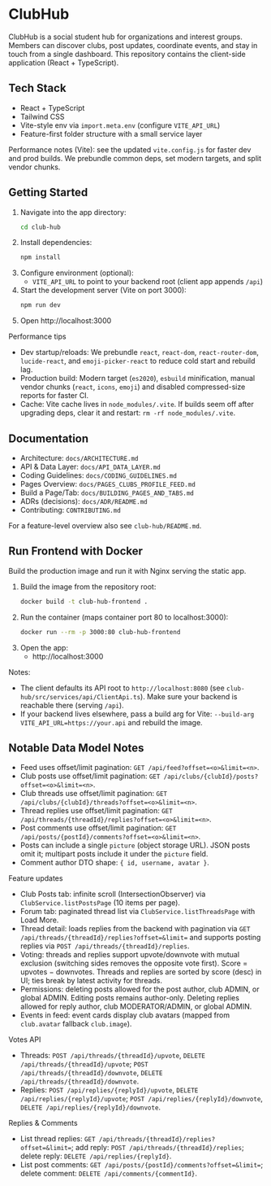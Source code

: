# ClubHub

ClubHub is a social student hub for organizations and interest groups. Members can discover clubs, post updates, coordinate events, and stay in touch from a single dashboard. This repository contains the client-side application (React + TypeScript).

## Tech Stack

- React + TypeScript
- Tailwind CSS
- Vite-style env via `import.meta.env` (configure `VITE_API_URL`)
- Feature-first folder structure with a small service layer
  
Performance notes (Vite): see the updated `vite.config.js` for faster dev and prod builds. We prebundle common deps, set modern targets, and split vendor chunks.

## Getting Started

1. Navigate into the app directory:
   ```bash
   cd club-hub
   ```
2. Install dependencies:
   ```bash
   npm install
   ```
3. Configure environment (optional):
   - `VITE_API_URL` to point to your backend root (client app appends `/api`)
4. Start the development server (Vite on port 3000):
   ```bash
   npm run dev
   ```
5. Open http://localhost:3000

Performance tips
- Dev startup/reloads: We prebundle `react`, `react-dom`, `react-router-dom`, `lucide-react`, and `emoji-picker-react` to reduce cold start and rebuild lag.
- Production build: Modern target (`es2020`), `esbuild` minification, manual vendor chunks (`react`, `icons`, `emoji`) and disabled compressed-size reports for faster CI.
- Cache: Vite cache lives in `node_modules/.vite`. If builds seem off after upgrading deps, clear it and restart: `rm -rf node_modules/.vite`.

## Documentation

- Architecture: `docs/ARCHITECTURE.md`
- API & Data Layer: `docs/API_DATA_LAYER.md`
- Coding Guidelines: `docs/CODING_GUIDELINES.md`
- Pages Overview: `docs/PAGES_CLUBS_PROFILE_FEED.md`
- Build a Page/Tab: `docs/BUILDING_PAGES_AND_TABS.md`
- ADRs (decisions): `docs/ADR/README.md`
- Contributing: `CONTRIBUTING.md`

For a feature-level overview also see `club-hub/README.md`.

## Run Frontend with Docker

Build the production image and run it with Nginx serving the static app.

1. Build the image from the repository root:
   ```bash
   docker build -t club-hub-frontend .
   ```
2. Run the container (maps container port 80 to localhost:3000):
   ```bash
   docker run --rm -p 3000:80 club-hub-frontend
   ```
3. Open the app:
   - http://localhost:3000

Notes:
- The client defaults its API root to `http://localhost:8080` (see `club-hub/src/services/api/ClientApi.ts`). Make sure your backend is reachable there (serving `/api`).
- If your backend lives elsewhere, pass a build arg for Vite: `--build-arg VITE_API_URL=https://your.api` and rebuild the image.

## Notable Data Model Notes

- Feed uses offset/limit pagination: `GET /api/feed?offset=<o>&limit=<n>`.
- Club posts use offset/limit pagination: `GET /api/clubs/{clubId}/posts?offset=<o>&limit=<n>`.
- Club threads use offset/limit pagination: `GET /api/clubs/{clubId}/threads?offset=<o>&limit=<n>`.
- Thread replies use offset/limit pagination: `GET /api/threads/{threadId}/replies?offset=<o>&limit=<n>`.
- Post comments use offset/limit pagination: `GET /api/posts/{postId}/comments?offset=<o>&limit=<n>`.
- Posts can include a single `picture` (object storage URL). JSON posts omit it; multipart posts include it under the `picture` field.
- Comment author DTO shape: `{ id, username, avatar }`.

Feature updates
- Club Posts tab: infinite scroll (IntersectionObserver) via `ClubService.listPostsPage` (10 items per page).
- Forum tab: paginated thread list via `ClubService.listThreadsPage` with Load More.
- Thread detail: loads replies from the backend with pagination via `GET /api/threads/{threadId}/replies?offset=&limit=` and supports posting replies via `POST /api/threads/{threadId}/replies`.
- Voting: threads and replies support upvote/downvote with mutual exclusion (switching sides removes the opposite vote first). Score = upvotes − downvotes. Threads and replies are sorted by score (desc) in UI; ties break by latest activity for threads.
- Permissions: deleting posts allowed for the post author, club ADMIN, or global ADMIN. Editing posts remains author-only. Deleting replies allowed for reply author, club MODERATOR/ADMIN, or global ADMIN.
- Events in feed: event cards display club avatars (mapped from `club.avatar` fallback `club.image`).

Votes API
- Threads: `POST /api/threads/{threadId}/upvote`, `DELETE /api/threads/{threadId}/upvote`; `POST /api/threads/{threadId}/downvote`, `DELETE /api/threads/{threadId}/downvote`.
- Replies: `POST /api/replies/{replyId}/upvote`, `DELETE /api/replies/{replyId}/upvote`; `POST /api/replies/{replyId}/downvote`, `DELETE /api/replies/{replyId}/downvote`.

Replies & Comments
- List thread replies: `GET /api/threads/{threadId}/replies?offset=&limit=`; add reply: `POST /api/threads/{threadId}/replies`; delete reply: `DELETE /api/replies/{replyId}`.
- List post comments: `GET /api/posts/{postId}/comments?offset=&limit=`; delete comment: `DELETE /api/comments/{commentId}`.
